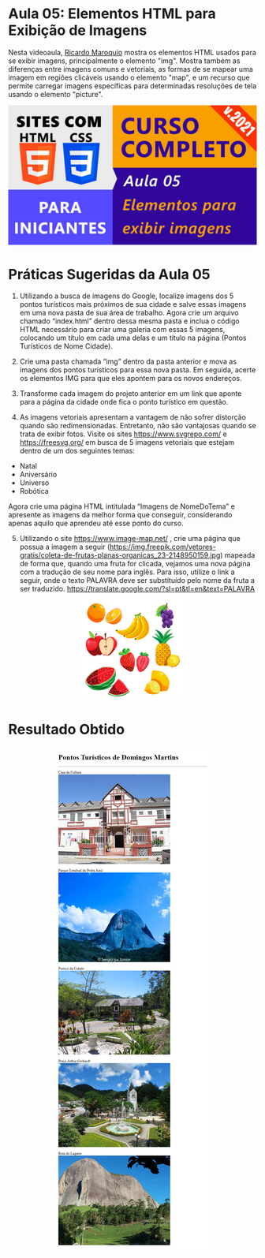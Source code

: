 # Aula 05: Elementos HTML para Exibição de Imagens

Nesta videoaula, [Ricardo Maroquio](https://github.com/maroquio) mostra os elementos HTML usados para se exibir imagens, principalmente o elemento "img". Mostra também as diferenças entre imagens comuns e vetoriais, as formas de se mapear uma imagem em regiões clicáveis usando o elemento "map", e um recurso que permite carregar imagens específicas para determinadas resoluções de tela usando o elemento "picture".

<center>

[![Assistir no YouTube](./img/maxresdefault.jpg)](https://youtu.be/h7D803DK0vY)

</center>

# Práticas Sugeridas da Aula 05

1. Utilizando a busca de imagens do Google, localize imagens dos 5 pontos turísticos mais próximos de sua cidade e salve essas imagens em uma nova pasta de sua área de trabalho. Agora crie um arquivo chamado “index.html” dentro dessa mesma pasta e inclua o código HTML necessário para criar uma galeria com essas 5 imagens, colocando um título em cada uma delas e um título na página (Pontos Turísticos de Nome Cidade).

2. Crie uma pasta chamada “img” dentro da pasta anterior e mova as imagens dos pontos turísticos para essa nova pasta. Em seguida, acerte os elementos IMG para que eles apontem para os novos endereços.

3. Transforme cada imagem do projeto anterior em um link que aponte para a página da cidade onde fica o ponto turístico em questão.

4. As imagens vetoriais apresentam a vantagem de não sofrer distorção quando são redimensionadas. Entretanto, não são vantajosas quando se trata de exibir fotos. Visite os sites https://www.svgrepo.com/ e https://freesvg.org/ em busca de 5 imagens vetoriais que estejam dentro de um dos seguintes temas:

- Natal
- Aniversário
- Universo
- Robótica

Agora crie uma página HTML intitulada “Imagens de NomeDoTema” e apresente as imagens da melhor forma que conseguir, considerando apenas aquilo que aprendeu até esse ponto do curso.

5. Utilizando o site https://www.image-map.net/ , crie uma página que possua a imagem a seguir (https://img.freepik.com/vetores-gratis/coleta-de-frutas-planas-organicas_23-2148950159.jpg)
mapeada de forma que, quando uma fruta for clicada, vejamos uma nova página com a tradução de seu nome para inglês. Para isso, utilize o link a seguir, onde o texto PALAVRA deve ser substituído pelo nome da fruta a ser traduzido.
https://translate.google.com/?sl=pt&tl=en&text=PALAVRA

<center>

![Imagem 01](./img/image01.png)

</center>

# Resultado Obtido

<center>

![Resultado](./img/result.png)

</center>